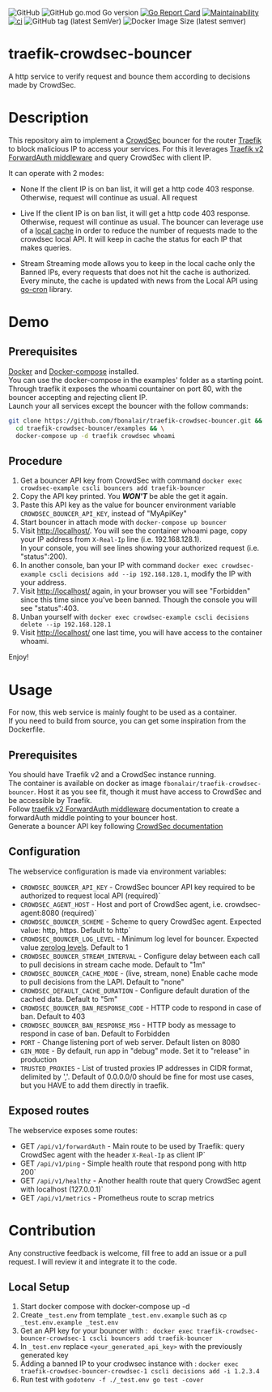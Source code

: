 ![GitHub](https://img.shields.io/github/license/fbonalair/traefik-crowdsec-bouncer)
![GitHub go.mod Go version](https://img.shields.io/github/go-mod/go-version/fbonalair/traefik-crowdsec-bouncer)
[![Go Report Card](https://goreportcard.com/badge/github.com/fbonalair/traefik-crowdsec-bouncer)](https://goreportcard.com/report/github.com/fbonalair/traefik-crowdsec-bouncer)
[![Maintainability](https://api.codeclimate.com/v1/badges/7177dce30f0abdf8bcbf/maintainability)](https://codeclimate.com/github/fbonalair/traefik-crowdsec-bouncer/maintainability)
[![ci](https://github.com/fbonalair/traefik-crowdsec-bouncer/actions/workflows/main.yml/badge.svg)](https://github.com/fbonalair/traefik-crowdsec-bouncer/actions/workflows/main.yml)
![GitHub tag (latest SemVer)](https://img.shields.io/github/v/tag/fbonalair/traefik-crowdsec-bouncer)
![Docker Image Size (latest semver)](https://img.shields.io/docker/image-size/fbonalair/traefik-crowdsec-bouncer)

# traefik-crowdsec-bouncer
A http service to verify request and bounce them according to decisions made by CrowdSec.

# Description
This repository aim to implement a [CrowdSec](https://doc.crowdsec.net/) bouncer for the router [Traefik](https://doc.traefik.io/traefik/) to block malicious IP to access your services.
For this it leverages [Traefik v2 ForwardAuth middleware](https://doc.traefik.io/traefik/middlewares/http/forwardauth/) and query CrowdSec with client IP.

It can operate with 2 modes:
- None
If the client IP is on ban list, it will get a http code 403 response. Otherwise, request will continue as usual.
All request

- Live
If the client IP is on ban list, it will get a http code 403 response. Otherwise, request will continue as usual.
The bouncer can leverage use of a [local cache](https://github.com/patrickmn/go-cache) in order to reduce the number of requests made to the crowdsec local API. It will keep in cache the status for each IP that makes queries.

- Stream
Streaming mode allows you to keep in the local cache only the Banned IPs, every requests that does not hit the cache is authorized. Every minute, the cache is updated with news from the Local API using [go-cron](https://github.com/robfig/cron) library.

# Demo
## Prerequisites 
[Docker](https://docs.docker.com/get-docker/) and [Docker-compose](https://docs.docker.com/compose/install/) installed.   
You can use the docker-compose in the examples' folder as a starting point.
Through traefik it exposes the whoami countainer on port 80, with the bouncer accepting and rejecting client IP.   
Launch your all services except the bouncer with the follow commands:
```bash
git clone https://github.com/fbonalair/traefik-crowdsec-bouncer.git && \
  cd traefik-crowdsec-bouncer/examples && \
  docker-compose up -d traefik crowdsec whoami 
```

## Procedure
1. Get a bouncer API key from CrowdSec with command `docker exec crowdsec-example cscli bouncers add traefik-bouncer`
2. Copy the API key printed. You **_WON'T_** be able the get it again.
3. Paste this API key as the value for bouncer environment variable `CROWDSEC_BOUNCER_API_KEY`, instead of "MyApiKey"
4. Start bouncer in attach mode with `docker-compose up bouncer`
5. Visit <http://localhost/>. You will see the container whoami page, copy your IP address from `X-Real-Ip` line (i.e. 192.168.128.1).  
In your console, you will see lines showing your authorized request (i.e. "status":200).
6. In another console, ban your IP with command `docker exec crowdsec-example cscli decisions add --ip 192.168.128.1`, modify the IP with your address.
7. Visit <http://localhost/> again, in your browser you will see "Forbidden" since this time since you've been banned.
Though the console you will see "status":403.
8. Unban yourself with `docker exec crowdsec-example cscli decisions delete --ip 192.168.128.1`
9. Visit <http://localhost/> one last time, you will have access to the container whoami.  

Enjoy!

# Usage
For now, this web service is mainly fought to be used as a container.   
If you need to build from source, you can get some inspiration from the Dockerfile.

## Prerequisites
You should have Traefik v2 and a CrowdSec instance running.   
The container is available on docker as image `fbonalair/traefik-crowdsec-bouncer`. Host it as you see fit, though it must have access to CrowdSec and be accessible by Traefik.   
Follow  [traefik v2 ForwardAuth middleware](https://doc.traefik.io/traefik/middlewares/http/forwardauth/) documentation to create a forwardAuth middle pointing to your bouncer host.   
Generate a bouncer API key following [CrowdSec documentation](https://doc.crowdsec.net/docs/cscli/cscli_bouncers_add)

## Configuration
The webservice configuration is made via environment variables:

* `CROWDSEC_BOUNCER_API_KEY`            - CrowdSec bouncer API key required to be authorized to request local API (required)`
* `CROWDSEC_AGENT_HOST`                 - Host and port of CrowdSec agent, i.e. crowdsec-agent:8080 (required)`
* `CROWDSEC_BOUNCER_SCHEME`             - Scheme to query CrowdSec agent. Expected value: http, https. Default to http`
* `CROWDSEC_BOUNCER_LOG_LEVEL`          - Minimum log level for bouncer. Expected value [zerolog levels](https://pkg.go.dev/github.com/rs/zerolog#readme-leveled-logging). Default to 1
* `CROWDSEC_BOUNCER_STREAM_INTERVAL`    - Configure delay between each call to pull decisions in stream cache mode. Default to "1m"
* `CROWDSEC_BOUNCER_CACHE_MODE`         - (live, stream, none) Enable cache mode to pull decisions from the LAPI. Default to "none"
* `CROWDSEC_DEFAULT_CACHE_DURATION` - Configure default duration of the cached data. Default to "5m"
* `CROWDSEC_BOUNCER_BAN_RESPONSE_CODE`  - HTTP code to respond in case of ban. Default to 403
* `CROWDSEC_BOUNCER_BAN_RESPONSE_MSG`   - HTTP body as message to respond in case of ban. Default to Forbidden
* `PORT`                                - Change listening port of web server. Default listen on 8080
* `GIN_MODE`                            - By default, run app in "debug" mode. Set it to "release" in production
* `TRUSTED_PROXIES`                     - List of trusted proxies IP addresses in CIDR format, delimited by ','. Default of 0.0.0.0/0 should be fine for most use cases, but you HAVE to add them directly in traefik. 

## Exposed routes
The webservice exposes some routes:

* GET `/api/v1/forwardAuth`             - Main route to be used by Traefik: query CrowdSec agent with the header `X-Real-Ip` as client IP`
* GET `/api/v1/ping`                    - Simple health route that respond pong with http 200`
* GET `/api/v1/healthz`                 - Another health route that query CrowdSec agent with localhost (127.0.0.1)`
* GET `/api/v1/metrics`                 - Prometheus route to scrap metrics

# Contribution
Any constructive feedback is welcome, fill free to add an issue or a pull request. I will review it and integrate it to the code.    

## Local Setup 
1. Start docker compose with docker-compose up -d 
2. Create `_test.env` from template `_test.env.example` such as `cp _test.env.example _test.env`
3. Get an API key for your bouncer with : ` docker exec traefik-crowdsec-bouncer-crowdsec-1 cscli bouncers add traefik-bouncer`
4. In `_test.env` replace `<your_generated_api_key>` with the previously generated key
5. Adding a banned IP to your crodwsec instance with : `docker exec traefik-crowdsec-bouncer-crowdsec-1 cscli decisions add -i 1.2.3.4`
6. Run test with `godotenv -f ./_test.env go test -cover`

